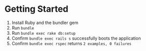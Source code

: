 # Getting Started

1. Install Ruby and the bundler gem
1. Run `bundle`
1. Run `bundle exec rake db:setup`
1. Confirm `bundle exec rails s` successfully boots the application
1. Confirm `bundle exec rspec` returns `2 examples, 0 failures`
